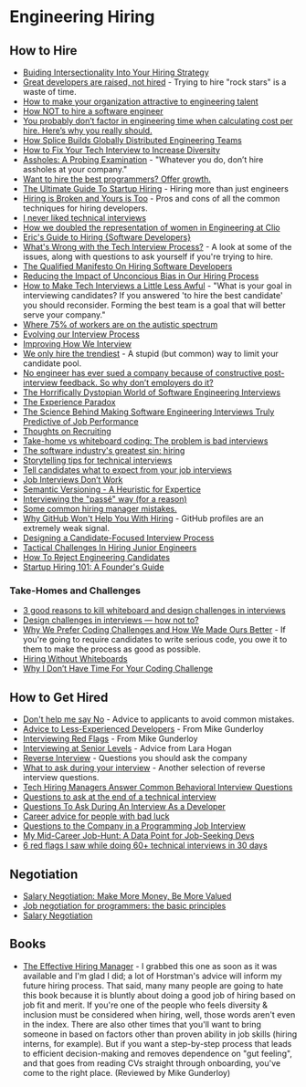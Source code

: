 # Engineering Hiring

## How to Hire

  * [Buiding Intersectionality Into Your Hiring Strategy](https://peopleofcolorintech.com/articles/building-intersectionality-into-your-hiring-strategy/)
  * [Great developers are raised, not hired](https://sizovs.net/2019/04/10/the-best-developers-are-raised-not-hired/) - Trying to hire "rock stars" is a waste of time.
  * [How to make your organization attractive to engineering talent](https://www.codewithjason.com/make-organization-attractive-engineering-talent/)
  * [How NOT to hire a software engineer](https://tonsky.me/blog/hiring/)
  * [You probably don’t factor in engineering time when calculating cost per hire. Here’s why you really should.](http://blog.interviewing.io/you-probably-dont-factor-in-engineering-time-when-calculating-cost-per-hire-heres-why-you-really-should/)
  * [How Splice Builds Globally Distributed Engineering Teams](https://blog.gitprime.com/splice-distributed-engineering-teams/)
  * [How to Fix Your Tech Interview to Increase Diversity](https://www.diversifytech.co/blog/how-to-fix-tech-interview-to-increase-diversity/?no-cache=1)
  * [Assholes: A Probing Examination](https://www.nomachetejuggling.com/2019/06/03/dont-hire-assholes/) - "Whatever you do, don’t hire assholes at your company."
  * [Want to hire the best programmers? Offer growth.](https://triplebyte.com/blog/want-hire-best-programmers-offer-growth)
  * [The Ultimate Guide To Startup Hiring](https://medium.com/@jproco/the-ultimate-guide-to-startup-hiring-f05df3ea2f9c) - Hiring more than just engineers
  * [Hiring is Broken and Yours is Too](https://software.rajivprab.com/2019/07/27/hiring-is-broken-and-yours-is-too/) - Pros and cons of all the common techniques for hiring developers.
  * [I never liked technical interviews](https://sizovs.net/2019/06/09/i-never-liked-tech-interviews/)
  * [How we doubled the representation of women in Engineering at Clio](https://labs.clio.com/how-we-doubled-the-representation-of-women-in-engineering-at-clio-2d9a4a1a0282?gi=7004ecca2433)
  * [Eric's Guide to Hiring {Software Developers}](https://lawler.io/scrivings/erics-guide-to-hiring-software-developers/)
  * [What's Wrong with the Tech Interview Process?](https://remotesynthesis.com/blog/whats-wrong-with-tech-interviews) - A look at some of the issues, along with questions to ask yourself if you're trying to hire.
  * [The Qualified Manifesto On Hiring Software Developers](https://www.qualified.io/blog/posts/the-qualified-manifesto-on-hiring-software-developers)
  * [Reducing the Impact of Unconcious Bias in Our Hiring Process](https://thoughtbot.com/blog/reducing-the-impact-of-unconcious-bias-in-our-hiring-process)
  * [How to Make Tech Interviews a Little Less Awful](https://medium.com/@racheltho/how-to-make-tech-interviews-a-little-less-awful-c29f35431987) - "What is your goal in interviewing candidates? If you answered 'to hire the best candidate' you should reconsider. Forming the best team is a goal that will better serve your company."
  * [Where 75% of workers are on the autistic spectrum](https://www.bbc.com/worklife/article/20191018-where-75-of-workers-are-on-the-autistic-spectrum)
  * [Evolving our Interview Process](https://engineering.maxwellhealth.com/posts/evolving-our-interview-process/)
  * [Improving How We Interview](https://medium.com/limejump-tech-blog/improving-how-we-interview-8ce407766dcb)
  * [We only hire the trendiest](https://danluu.com/programmer-moneyball/) - A stupid (but common) way to limit your candidate pool.
  * [No engineer has ever sued a company because of constructive post-interview feedback. So why don’t employers do it?](http://blog.interviewing.io/no-engineer-has-ever-sued-a-company-because-of-constructive-post-interview-feedback-so-why-dont-employers-do-it/)
  * [The Horrifically Dystopian World of Software Engineering Interviews](https://www.jarednelsen.dev/posts/the-horrifically-dystopian-world-of-software-engineering-interviews/)
  * [The Experience Paradox](https://codemanship.wordpress.com/2020/02/29/the-experience-vs-age-paradox/)
  * [The Science Behind Making Software Engineering Interviews Truly Predictive of Job Performance](https://www.qualified.io/blog/posts/truly-predictive-software-engineering-interviews)
  * [Thoughts on Recruiting](https://markmcgranaghan.com/recruiting)
  * [Take-home vs whiteboard coding: The problem is bad interviews](https://andrewrondeau.com/blog/2020/04/take-home-vs-whiteboard-coding-the-problem-is-bad-interviews)
  * [The software industry's greatest sin: hiring](https://www.neilwithdata.com/developer-hiring)
  * [Storytelling tips for technical interviews](https://stanete.com/storytelling-tips-technical-interviews)
  * [Tell candidates what to expect from your job interviews](https://jvns.ca/blog/2020/06/30/tell-candidates-what-to-expect-from-your-job-interviews/)
  * [Job Interviews Don’t Work](https://fs.blog/2020/07/job-interviews/)
  * [Semantic Versioning - A Heuristic for Expertice](https://mdc.life/thoughts/semver-and-heuristics/)
  * [Interviewing the "passé" way (for a reason)](https://no-kill-switch.ghost.io/interviewing-the-passe-way-for-a-reason/)
  * [Some common hiring manager mistakes.](https://lethain.com/common-hiring-manager-mistakes/)
  * [Why GitHub Won't Help You With Hiring](https://www.benfrederickson.com/github-wont-help-with-hiring/) - GitHub profiles are an extremely weak signal.
  * [Designing a Candidate-Focused Interview Process](https://blog.readme.com/designing-a-candidate-focused-interview-process/)
  * [Tactical Challenges In Hiring Junior Engineers](https://medium.com/@copyconstruct/tactical-challenges-in-hiring-junior-engineers-29e31634a9bd?source=---------4----------------------------)
  * [How To Reject Engineering Candidates](https://code.dblock.org/2013/05/26/how-to-reject-engineering-candidates.html)
  * [Startup Hiring 101: A Founder's Guide](https://www.notion.so/Startup-Hiring-101-A-Founder-s-Guide-946dad6dd9fd433abdd12338a83e931f)

### Take-Homes and Challenges

  * [3 good reasons to kill whiteboard and design challenges in interviews](https://uxdesign.cc/3-reasons-to-kill-whiteboard-and-design-challenges-ed8fcfa6ad15?source=rss----138adf9c44c---4)
  * [Design challenges in interviews — how not to?](https://uxdesign.cc/design-challenges-in-interviews-how-not-to-a5c0df44d8bd?source=rss----138adf9c44c---4)
  * [Why We Prefer Coding Challenges and How We Made Ours Better](https://gravitational.com/blog/coding-challenge) - If you're going to require candidates to write serious code, you owe it to them to make the process as good as possible.
  * [Hiring Without Whiteboards](https://github.com/poteto/hiring-without-whiteboards)
  * [Why I Don’t Have Time For Your Coding Challenge](https://css-irl.info/why-i-dont-have-time-for-your-coding-challenge/)

## How to Get Hired

  * [Don't help me say No](https://glebbahmutov.com/blog/dont-help-me-say-no/) - Advice to applicants to avoid common mistakes.
  * [Advice to Less-Experienced Developers](https://afreshcup.com/home/2019/06/01/advice-to-less-experienced-developers) - From Mike Gunderloy
  * [Interviewing Red Flags](https://afreshcup.com/home/2019/06/08/interviewing-red-flags) - From Mike Gunderloy
  * [Interviewing at Senior Levels](https://larahogan.me/blog/interviewing-at-senior-levels/) - Advice from Lara Hogan
  * [Reverse Interview](https://github.com/viraptor/reverse-interview) - Questions you should ask the company
  * [What to ask during your interview](https://www.mikebz.com/2019/09/what-to-ask-during-your-interview.html) - Another selection of reverse interview questions.
  * [Tech Hiring Managers Answer Common Behavioral Interview Questions](https://medium.com/better-programming/hiring-managers-share-how-to-answer-behavioral-interview-questions-e78e0e9df572)
  * [Questions to ask at the end of a technical interview](https://smalldata.tech/blog/2017/03/27/questions-to-ask-at-the-end-of-a-technical-interview)
  * [Questions To Ask During An Interview As a Developer](https://github.com/Phantas0s/questions-job-interview)
  * [Career advice for people with bad luck](https://chiefofstuff.substack.com/p/career-advice-for-people-with-bad)
  * [Questions to the Company in a Programming Job Interview](https://medium.com/@philpirj/questions-to-ask-in-a-programming-job-interview-70b9ed49c53e?source=friends_link&sk=a2c5fad4864cc46bb05f5558f836343d)
  * [My Mid-Career Job-Hunt: A Data Point for Job-Seeking Devs](https://www.philosophicalhacker.com/post/data-point-for-job-seeking-devs/)
  * [6 red flags I saw while doing 60+ technical interviews in 30 days](http://blog.interviewing.io/6-red-flags-i-saw-while-doing-60-technical-interviews-in-30-days/)

## Negotiation

  * [Salary Negotiation: Make More Money, Be More Valued](https://www.kalzumeus.com/2012/01/23/salary-negotiation/)
  * [Job negotiation for programmers: the basic principles](https://codewithoutrules.com/2019/11/27/job-negotiation-for-programmers/)
  * [Salary Negotiation](https://docs.google.com/document/d/1sjmMhdTT0n0uZu5iv4ZfQ651yxD7wlI0nz4sUCQGOss/edit)

## Books

  * [The Effective Hiring Manager](https://www.amazon.com/Effective-Hiring-Manager-Mark-Horstman/dp/1119574323) -    I grabbed this one as soon as it was available and I'm glad I did; a lot of Horstman's advice will inform my future hiring process. That said, many many people are going to hate this book because it is bluntly about doing a good job of hiring based on job fit and merit. If you're one of the people who feels diversity & inclusion must be considered when hiring, well, those words aren't even in the index. There are also other times that you'll want to bring someone in based on factors other than proven ability in job skills (hiring interns, for example). But if you want a step-by-step process that leads to efficient decision-making and removes dependence on "gut feeling", and that goes from reading CVs straight through onboarding, you've come to the right place. (Reviewed by Mike Gunderloy)
